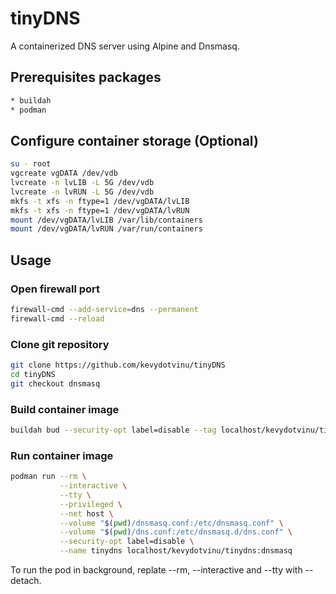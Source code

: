 # tinyDNS
A containerized DNS server using Alpine and Dnsmasq.

## Prerequisites packages
```bash
* buildah
* podman
```

## Configure container storage (Optional)
```bash
su - root
vgcreate vgDATA /dev/vdb
lvcreate -n lvLIB -L 5G /dev/vdb
lvcreate -n lvRUN -L 5G /dev/vdb
mkfs -t xfs -n ftype=1 /dev/vgDATA/lvLIB
mkfs -t xfs -n ftype=1 /dev/vgDATA/lvRUN
mount /dev/vgDATA/lvLIB /var/lib/containers
mount /dev/vgDATA/lvRUN /var/run/containers
```

## Usage
### Open firewall port
```bash
firewall-cmd --add-service=dns --permanent
firewall-cmd --reload
```

### Clone git repository
```bash
git clone https://github.com/kevydotvinu/tinyDNS
cd tinyDNS
git checkout dnsmasq
```

### Build container image
```bash
buildah bud --security-opt label=disable --tag localhost/kevydotvinu/tinydns:dnsmasq .
```

### Run container image
```bash
podman run --rm \
           --interactive \
           --tty \
           --privileged \
           --net host \
           --volume "$(pwd)/dnsmasq.conf:/etc/dnsmasq.conf" \
           --volume "$(pwd)/dns.conf:/etc/dnsmasq.d/dns.conf" \
           --security-opt label=disable \
           --name tinydns localhost/kevydotvinu/tinydns:dnsmasq
```
To run the pod in background, replate --rm, --interactive and --tty with --detach.
